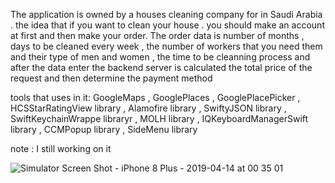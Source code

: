 The application is owned by a houses cleaning  company for  in Saudi Arabia . the idea that if you want to clean your house . you should make an account at  first and then make your order. The order data is  number of months , days to be cleaned every week , the number of workers that you  need them and their type of men and women , the time to be cleanning process and after the data enter the backend server  is calculated  the total price of the request and then determine the payment method 

tools that uses in it: 
 GoogleMaps , GooglePlaces , GooglePlacePicker , HCSStarRatingView library , Alamofire library , SwiftyJSON library , SwiftKeychainWrappe libraryr , MOLH library , IQKeyboardManagerSwift library , CCMPopup library , SideMenu library

note : I still working on it
 
 
 ![Simulator Screen Shot - iPhone 8 Plus - 2019-04-14 at 00 35 01](https://user-images.githubusercontent.com/28659588/56085982-729e9900-5e4d-11e9-945c-6e74e0e4d4e0.png)

